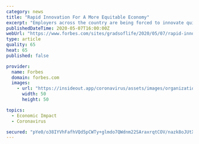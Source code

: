 ```yaml
---
category: news
title: "Rapid Innovation For A More Equitable Economy"
excerpt: "Employers across the country are being forced to innovate quickly to continue operations, support employees and survive the crisis."
publishedDateTime: 2020-05-07T16:00:00Z
webUrl: "https://www.forbes.com/sites/gradsoflife/2020/05/07/rapid-innovation-for-a-more-equitable-economy/"
type: article
quality: 65
heat: 65
published: false

provider:
  name: Forbes
  domain: forbes.com
  images:
    - url: "https://insideout.app/coronavirus/assets/images/organizations/forbes.com-50x50.jpg"
      width: 50
      height: 50

topics:
  - Economic Impact
  - Coronavirus

secured: "pYe0/o38IYVhFafhVQd5pCWTy+glmdo7QWdnm22SAraxrqtCOV/nazk8oJUtX5+CL3kBaxeokc2E5TNlGEfrFZ+EYtMee+jozI2Kd6maUq9CSMUxsCDs3UbFlCKuMS+riqy66d3e7Ll84Im+TsuDhNiihsyTdBdWwjNwqIsZCSqEpXxx4nJthpAFAMOq4c3vewhQId0iJL9Z1mdImmvr0AtX6Tc4N3cFVjlfrP8mGom5MPihss+MIOs/Xh4R2xO0kCQZVoRhTDHdb+STPKGokBiZucCOTaH4q+tBTBL/I8rkBmy4uwEhFw2qeoltSpAm8OQX/P1KLE/Td9XADcKpkZGx8KJrCuDDtKv2r7hxG28Q3p2Db1TDsiDmzYzAzxqD0r4vh7+pWgd22u9m+TYaxlNCKiiD8lngS1BpkU+epWgzcZf/NOcSXXlU46K3b9kg3hmEWS277W8fFQnFJ97jbK64oVdD5ykcxAvYowkcO6w=;vIX9oCHy2YwS8MdJKM9k/w=="
---
```


